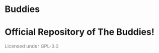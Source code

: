 # Buddies
<h1>Official Repository of The Buddies!</h1>
  
<span style="color: grey; font-size: 15px; text-align: center;"> Licensed under GPL-3.0 </span>
